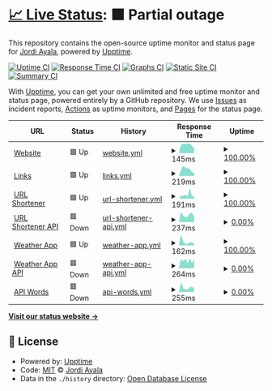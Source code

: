 # [📈 Live Status](https://ASJordi.github.io/website-activity-status): <!--live status--> **🟧 Partial outage**

This repository contains the open-source uptime monitor and status page for [Jordi Ayala](asjordi.dev), powered by [Upptime](https://github.com/upptime/upptime).

[![Uptime CI](https://github.com/ASJordi/website-activity-status/workflows/Uptime%20CI/badge.svg)](https://github.com/ASJordi/website-activity-status/actions?query=workflow%3A%22Uptime+CI%22)
[![Response Time CI](https://github.com/ASJordi/website-activity-status/workflows/Response%20Time%20CI/badge.svg)](https://github.com/ASJordi/website-activity-status/actions?query=workflow%3A%22Response+Time+CI%22)
[![Graphs CI](https://github.com/ASJordi/website-activity-status/workflows/Graphs%20CI/badge.svg)](https://github.com/ASJordi/website-activity-status/actions?query=workflow%3A%22Graphs+CI%22)
[![Static Site CI](https://github.com/ASJordi/website-activity-status/workflows/Static%20Site%20CI/badge.svg)](https://github.com/ASJordi/website-activity-status/actions?query=workflow%3A%22Static+Site+CI%22)
[![Summary CI](https://github.com/ASJordi/website-activity-status/workflows/Summary%20CI/badge.svg)](https://github.com/ASJordi/website-activity-status/actions?query=workflow%3A%22Summary+CI%22)

With [Upptime](https://upptime.js.org), you can get your own unlimited and free uptime monitor and status page, powered entirely by a GitHub repository. We use [Issues](https://github.com/ASJordi/website-activity-status/issues) as incident reports, [Actions](https://github.com/ASJordi/website-activity-status/actions) as uptime monitors, and [Pages](https://ASJordi.github.io/website-activity-status) for the status page.

<!--start: status pages-->
<!-- This summary is generated by Upptime (https://github.com/upptime/upptime) -->
<!-- Do not edit this manually, your changes will be overwritten -->
<!-- prettier-ignore -->
| URL | Status | History | Response Time | Uptime |
| --- | ------ | ------- | ------------- | ------ |
| <img alt="" src="https://icons.duckduckgo.com/ip3/asjordi.dev.ico" height="13"> [Website](https://asjordi.dev) | 🟩 Up | [website.yml](https://github.com/ASJordi/website-activity-status/commits/HEAD/history/website.yml) | <details><summary><img alt="Response time graph" src="./graphs/website/response-time-week.png" height="20"> 145ms</summary><br><a href="https://up.asjordi.dev/history/website"><img alt="Response time 124" src="https://img.shields.io/endpoint?url=https%3A%2F%2Fraw.githubusercontent.com%2FASJordi%2Fwebsite-activity-status%2FHEAD%2Fapi%2Fwebsite%2Fresponse-time.json"></a><br><a href="https://up.asjordi.dev/history/website"><img alt="24-hour response time 87" src="https://img.shields.io/endpoint?url=https%3A%2F%2Fraw.githubusercontent.com%2FASJordi%2Fwebsite-activity-status%2FHEAD%2Fapi%2Fwebsite%2Fresponse-time-day.json"></a><br><a href="https://up.asjordi.dev/history/website"><img alt="7-day response time 145" src="https://img.shields.io/endpoint?url=https%3A%2F%2Fraw.githubusercontent.com%2FASJordi%2Fwebsite-activity-status%2FHEAD%2Fapi%2Fwebsite%2Fresponse-time-week.json"></a><br><a href="https://up.asjordi.dev/history/website"><img alt="30-day response time 118" src="https://img.shields.io/endpoint?url=https%3A%2F%2Fraw.githubusercontent.com%2FASJordi%2Fwebsite-activity-status%2FHEAD%2Fapi%2Fwebsite%2Fresponse-time-month.json"></a><br><a href="https://up.asjordi.dev/history/website"><img alt="1-year response time 124" src="https://img.shields.io/endpoint?url=https%3A%2F%2Fraw.githubusercontent.com%2FASJordi%2Fwebsite-activity-status%2FHEAD%2Fapi%2Fwebsite%2Fresponse-time-year.json"></a></details> | <details><summary><a href="https://up.asjordi.dev/history/website">100.00%</a></summary><a href="https://up.asjordi.dev/history/website"><img alt="All-time uptime 100.00%" src="https://img.shields.io/endpoint?url=https%3A%2F%2Fraw.githubusercontent.com%2FASJordi%2Fwebsite-activity-status%2FHEAD%2Fapi%2Fwebsite%2Fuptime.json"></a><br><a href="https://up.asjordi.dev/history/website"><img alt="24-hour uptime 100.00%" src="https://img.shields.io/endpoint?url=https%3A%2F%2Fraw.githubusercontent.com%2FASJordi%2Fwebsite-activity-status%2FHEAD%2Fapi%2Fwebsite%2Fuptime-day.json"></a><br><a href="https://up.asjordi.dev/history/website"><img alt="7-day uptime 100.00%" src="https://img.shields.io/endpoint?url=https%3A%2F%2Fraw.githubusercontent.com%2FASJordi%2Fwebsite-activity-status%2FHEAD%2Fapi%2Fwebsite%2Fuptime-week.json"></a><br><a href="https://up.asjordi.dev/history/website"><img alt="30-day uptime 100.00%" src="https://img.shields.io/endpoint?url=https%3A%2F%2Fraw.githubusercontent.com%2FASJordi%2Fwebsite-activity-status%2FHEAD%2Fapi%2Fwebsite%2Fuptime-month.json"></a><br><a href="https://up.asjordi.dev/history/website"><img alt="1-year uptime 100.00%" src="https://img.shields.io/endpoint?url=https%3A%2F%2Fraw.githubusercontent.com%2FASJordi%2Fwebsite-activity-status%2FHEAD%2Fapi%2Fwebsite%2Fuptime-year.json"></a></details>
| <img alt="" src="https://icons.duckduckgo.com/ip3/links.asjordi.dev.ico" height="13"> [Links](https://links.asjordi.dev/) | 🟩 Up | [links.yml](https://github.com/ASJordi/website-activity-status/commits/HEAD/history/links.yml) | <details><summary><img alt="Response time graph" src="./graphs/links/response-time-week.png" height="20"> 219ms</summary><br><a href="https://up.asjordi.dev/history/links"><img alt="Response time 173" src="https://img.shields.io/endpoint?url=https%3A%2F%2Fraw.githubusercontent.com%2FASJordi%2Fwebsite-activity-status%2FHEAD%2Fapi%2Flinks%2Fresponse-time.json"></a><br><a href="https://up.asjordi.dev/history/links"><img alt="24-hour response time 98" src="https://img.shields.io/endpoint?url=https%3A%2F%2Fraw.githubusercontent.com%2FASJordi%2Fwebsite-activity-status%2FHEAD%2Fapi%2Flinks%2Fresponse-time-day.json"></a><br><a href="https://up.asjordi.dev/history/links"><img alt="7-day response time 219" src="https://img.shields.io/endpoint?url=https%3A%2F%2Fraw.githubusercontent.com%2FASJordi%2Fwebsite-activity-status%2FHEAD%2Fapi%2Flinks%2Fresponse-time-week.json"></a><br><a href="https://up.asjordi.dev/history/links"><img alt="30-day response time 164" src="https://img.shields.io/endpoint?url=https%3A%2F%2Fraw.githubusercontent.com%2FASJordi%2Fwebsite-activity-status%2FHEAD%2Fapi%2Flinks%2Fresponse-time-month.json"></a><br><a href="https://up.asjordi.dev/history/links"><img alt="1-year response time 173" src="https://img.shields.io/endpoint?url=https%3A%2F%2Fraw.githubusercontent.com%2FASJordi%2Fwebsite-activity-status%2FHEAD%2Fapi%2Flinks%2Fresponse-time-year.json"></a></details> | <details><summary><a href="https://up.asjordi.dev/history/links">100.00%</a></summary><a href="https://up.asjordi.dev/history/links"><img alt="All-time uptime 100.00%" src="https://img.shields.io/endpoint?url=https%3A%2F%2Fraw.githubusercontent.com%2FASJordi%2Fwebsite-activity-status%2FHEAD%2Fapi%2Flinks%2Fuptime.json"></a><br><a href="https://up.asjordi.dev/history/links"><img alt="24-hour uptime 100.00%" src="https://img.shields.io/endpoint?url=https%3A%2F%2Fraw.githubusercontent.com%2FASJordi%2Fwebsite-activity-status%2FHEAD%2Fapi%2Flinks%2Fuptime-day.json"></a><br><a href="https://up.asjordi.dev/history/links"><img alt="7-day uptime 100.00%" src="https://img.shields.io/endpoint?url=https%3A%2F%2Fraw.githubusercontent.com%2FASJordi%2Fwebsite-activity-status%2FHEAD%2Fapi%2Flinks%2Fuptime-week.json"></a><br><a href="https://up.asjordi.dev/history/links"><img alt="30-day uptime 100.00%" src="https://img.shields.io/endpoint?url=https%3A%2F%2Fraw.githubusercontent.com%2FASJordi%2Fwebsite-activity-status%2FHEAD%2Fapi%2Flinks%2Fuptime-month.json"></a><br><a href="https://up.asjordi.dev/history/links"><img alt="1-year uptime 100.00%" src="https://img.shields.io/endpoint?url=https%3A%2F%2Fraw.githubusercontent.com%2FASJordi%2Fwebsite-activity-status%2FHEAD%2Fapi%2Flinks%2Fuptime-year.json"></a></details>
| <img alt="" src="https://icons.duckduckgo.com/ip3/link-shortly.netlify.app.ico" height="13"> [URL Shortener](https://link-shortly.netlify.app) | 🟩 Up | [url-shortener.yml](https://github.com/ASJordi/website-activity-status/commits/HEAD/history/url-shortener.yml) | <details><summary><img alt="Response time graph" src="./graphs/url-shortener/response-time-week.png" height="20"> 191ms</summary><br><a href="https://up.asjordi.dev/history/url-shortener"><img alt="Response time 154" src="https://img.shields.io/endpoint?url=https%3A%2F%2Fraw.githubusercontent.com%2FASJordi%2Fwebsite-activity-status%2FHEAD%2Fapi%2Furl-shortener%2Fresponse-time.json"></a><br><a href="https://up.asjordi.dev/history/url-shortener"><img alt="24-hour response time 131" src="https://img.shields.io/endpoint?url=https%3A%2F%2Fraw.githubusercontent.com%2FASJordi%2Fwebsite-activity-status%2FHEAD%2Fapi%2Furl-shortener%2Fresponse-time-day.json"></a><br><a href="https://up.asjordi.dev/history/url-shortener"><img alt="7-day response time 191" src="https://img.shields.io/endpoint?url=https%3A%2F%2Fraw.githubusercontent.com%2FASJordi%2Fwebsite-activity-status%2FHEAD%2Fapi%2Furl-shortener%2Fresponse-time-week.json"></a><br><a href="https://up.asjordi.dev/history/url-shortener"><img alt="30-day response time 140" src="https://img.shields.io/endpoint?url=https%3A%2F%2Fraw.githubusercontent.com%2FASJordi%2Fwebsite-activity-status%2FHEAD%2Fapi%2Furl-shortener%2Fresponse-time-month.json"></a><br><a href="https://up.asjordi.dev/history/url-shortener"><img alt="1-year response time 154" src="https://img.shields.io/endpoint?url=https%3A%2F%2Fraw.githubusercontent.com%2FASJordi%2Fwebsite-activity-status%2FHEAD%2Fapi%2Furl-shortener%2Fresponse-time-year.json"></a></details> | <details><summary><a href="https://up.asjordi.dev/history/url-shortener">100.00%</a></summary><a href="https://up.asjordi.dev/history/url-shortener"><img alt="All-time uptime 100.00%" src="https://img.shields.io/endpoint?url=https%3A%2F%2Fraw.githubusercontent.com%2FASJordi%2Fwebsite-activity-status%2FHEAD%2Fapi%2Furl-shortener%2Fuptime.json"></a><br><a href="https://up.asjordi.dev/history/url-shortener"><img alt="24-hour uptime 100.00%" src="https://img.shields.io/endpoint?url=https%3A%2F%2Fraw.githubusercontent.com%2FASJordi%2Fwebsite-activity-status%2FHEAD%2Fapi%2Furl-shortener%2Fuptime-day.json"></a><br><a href="https://up.asjordi.dev/history/url-shortener"><img alt="7-day uptime 100.00%" src="https://img.shields.io/endpoint?url=https%3A%2F%2Fraw.githubusercontent.com%2FASJordi%2Fwebsite-activity-status%2FHEAD%2Fapi%2Furl-shortener%2Fuptime-week.json"></a><br><a href="https://up.asjordi.dev/history/url-shortener"><img alt="30-day uptime 100.00%" src="https://img.shields.io/endpoint?url=https%3A%2F%2Fraw.githubusercontent.com%2FASJordi%2Fwebsite-activity-status%2FHEAD%2Fapi%2Furl-shortener%2Fuptime-month.json"></a><br><a href="https://up.asjordi.dev/history/url-shortener"><img alt="1-year uptime 100.00%" src="https://img.shields.io/endpoint?url=https%3A%2F%2Fraw.githubusercontent.com%2FASJordi%2Fwebsite-activity-status%2FHEAD%2Fapi%2Furl-shortener%2Fuptime-year.json"></a></details>
| <img alt="" src="https://icons.duckduckgo.com/ip3/api-url-zgau.onrender.com.ico" height="13"> [URL Shortener API](https://api-url-zgau.onrender.com/) | 🟥 Down | [url-shortener-api.yml](https://github.com/ASJordi/website-activity-status/commits/HEAD/history/url-shortener-api.yml) | <details><summary><img alt="Response time graph" src="./graphs/url-shortener-api/response-time-week.png" height="20"> 237ms</summary><br><a href="https://up.asjordi.dev/history/url-shortener-api"><img alt="Response time 1755" src="https://img.shields.io/endpoint?url=https%3A%2F%2Fraw.githubusercontent.com%2FASJordi%2Fwebsite-activity-status%2FHEAD%2Fapi%2Furl-shortener-api%2Fresponse-time.json"></a><br><a href="https://up.asjordi.dev/history/url-shortener-api"><img alt="24-hour response time 170" src="https://img.shields.io/endpoint?url=https%3A%2F%2Fraw.githubusercontent.com%2FASJordi%2Fwebsite-activity-status%2FHEAD%2Fapi%2Furl-shortener-api%2Fresponse-time-day.json"></a><br><a href="https://up.asjordi.dev/history/url-shortener-api"><img alt="7-day response time 237" src="https://img.shields.io/endpoint?url=https%3A%2F%2Fraw.githubusercontent.com%2FASJordi%2Fwebsite-activity-status%2FHEAD%2Fapi%2Furl-shortener-api%2Fresponse-time-week.json"></a><br><a href="https://up.asjordi.dev/history/url-shortener-api"><img alt="30-day response time 5916" src="https://img.shields.io/endpoint?url=https%3A%2F%2Fraw.githubusercontent.com%2FASJordi%2Fwebsite-activity-status%2FHEAD%2Fapi%2Furl-shortener-api%2Fresponse-time-month.json"></a><br><a href="https://up.asjordi.dev/history/url-shortener-api"><img alt="1-year response time 1755" src="https://img.shields.io/endpoint?url=https%3A%2F%2Fraw.githubusercontent.com%2FASJordi%2Fwebsite-activity-status%2FHEAD%2Fapi%2Furl-shortener-api%2Fresponse-time-year.json"></a></details> | <details><summary><a href="https://up.asjordi.dev/history/url-shortener-api">0.00%</a></summary><a href="https://up.asjordi.dev/history/url-shortener-api"><img alt="All-time uptime 48.56%" src="https://img.shields.io/endpoint?url=https%3A%2F%2Fraw.githubusercontent.com%2FASJordi%2Fwebsite-activity-status%2FHEAD%2Fapi%2Furl-shortener-api%2Fuptime.json"></a><br><a href="https://up.asjordi.dev/history/url-shortener-api"><img alt="24-hour uptime 0.00%" src="https://img.shields.io/endpoint?url=https%3A%2F%2Fraw.githubusercontent.com%2FASJordi%2Fwebsite-activity-status%2FHEAD%2Fapi%2Furl-shortener-api%2Fuptime-day.json"></a><br><a href="https://up.asjordi.dev/history/url-shortener-api"><img alt="7-day uptime 0.00%" src="https://img.shields.io/endpoint?url=https%3A%2F%2Fraw.githubusercontent.com%2FASJordi%2Fwebsite-activity-status%2FHEAD%2Fapi%2Furl-shortener-api%2Fuptime-week.json"></a><br><a href="https://up.asjordi.dev/history/url-shortener-api"><img alt="30-day uptime 44.30%" src="https://img.shields.io/endpoint?url=https%3A%2F%2Fraw.githubusercontent.com%2FASJordi%2Fwebsite-activity-status%2FHEAD%2Fapi%2Furl-shortener-api%2Fuptime-month.json"></a><br><a href="https://up.asjordi.dev/history/url-shortener-api"><img alt="1-year uptime 48.56%" src="https://img.shields.io/endpoint?url=https%3A%2F%2Fraw.githubusercontent.com%2FASJordi%2Fwebsite-activity-status%2FHEAD%2Fapi%2Furl-shortener-api%2Fuptime-year.json"></a></details>
| <img alt="" src="https://icons.duckduckgo.com/ip3/weather-app-nodejs.netlify.app.ico" height="13"> [Weather App](https://weather-app-nodejs.netlify.app) | 🟩 Up | [weather-app.yml](https://github.com/ASJordi/website-activity-status/commits/HEAD/history/weather-app.yml) | <details><summary><img alt="Response time graph" src="./graphs/weather-app/response-time-week.png" height="20"> 162ms</summary><br><a href="https://up.asjordi.dev/history/weather-app"><img alt="Response time 160" src="https://img.shields.io/endpoint?url=https%3A%2F%2Fraw.githubusercontent.com%2FASJordi%2Fwebsite-activity-status%2FHEAD%2Fapi%2Fweather-app%2Fresponse-time.json"></a><br><a href="https://up.asjordi.dev/history/weather-app"><img alt="24-hour response time 54" src="https://img.shields.io/endpoint?url=https%3A%2F%2Fraw.githubusercontent.com%2FASJordi%2Fwebsite-activity-status%2FHEAD%2Fapi%2Fweather-app%2Fresponse-time-day.json"></a><br><a href="https://up.asjordi.dev/history/weather-app"><img alt="7-day response time 162" src="https://img.shields.io/endpoint?url=https%3A%2F%2Fraw.githubusercontent.com%2FASJordi%2Fwebsite-activity-status%2FHEAD%2Fapi%2Fweather-app%2Fresponse-time-week.json"></a><br><a href="https://up.asjordi.dev/history/weather-app"><img alt="30-day response time 224" src="https://img.shields.io/endpoint?url=https%3A%2F%2Fraw.githubusercontent.com%2FASJordi%2Fwebsite-activity-status%2FHEAD%2Fapi%2Fweather-app%2Fresponse-time-month.json"></a><br><a href="https://up.asjordi.dev/history/weather-app"><img alt="1-year response time 160" src="https://img.shields.io/endpoint?url=https%3A%2F%2Fraw.githubusercontent.com%2FASJordi%2Fwebsite-activity-status%2FHEAD%2Fapi%2Fweather-app%2Fresponse-time-year.json"></a></details> | <details><summary><a href="https://up.asjordi.dev/history/weather-app">100.00%</a></summary><a href="https://up.asjordi.dev/history/weather-app"><img alt="All-time uptime 100.00%" src="https://img.shields.io/endpoint?url=https%3A%2F%2Fraw.githubusercontent.com%2FASJordi%2Fwebsite-activity-status%2FHEAD%2Fapi%2Fweather-app%2Fuptime.json"></a><br><a href="https://up.asjordi.dev/history/weather-app"><img alt="24-hour uptime 100.00%" src="https://img.shields.io/endpoint?url=https%3A%2F%2Fraw.githubusercontent.com%2FASJordi%2Fwebsite-activity-status%2FHEAD%2Fapi%2Fweather-app%2Fuptime-day.json"></a><br><a href="https://up.asjordi.dev/history/weather-app"><img alt="7-day uptime 100.00%" src="https://img.shields.io/endpoint?url=https%3A%2F%2Fraw.githubusercontent.com%2FASJordi%2Fwebsite-activity-status%2FHEAD%2Fapi%2Fweather-app%2Fuptime-week.json"></a><br><a href="https://up.asjordi.dev/history/weather-app"><img alt="30-day uptime 100.00%" src="https://img.shields.io/endpoint?url=https%3A%2F%2Fraw.githubusercontent.com%2FASJordi%2Fwebsite-activity-status%2FHEAD%2Fapi%2Fweather-app%2Fuptime-month.json"></a><br><a href="https://up.asjordi.dev/history/weather-app"><img alt="1-year uptime 100.00%" src="https://img.shields.io/endpoint?url=https%3A%2F%2Fraw.githubusercontent.com%2FASJordi%2Fwebsite-activity-status%2FHEAD%2Fapi%2Fweather-app%2Fuptime-year.json"></a></details>
| <img alt="" src="https://icons.duckduckgo.com/ip3/weather-app-backend-y96o.onrender.com.ico" height="13"> [Weather App API](https://weather-app-backend-y96o.onrender.com/api/) | 🟥 Down | [weather-app-api.yml](https://github.com/ASJordi/website-activity-status/commits/HEAD/history/weather-app-api.yml) | <details><summary><img alt="Response time graph" src="./graphs/weather-app-api/response-time-week.png" height="20"> 264ms</summary><br><a href="https://up.asjordi.dev/history/weather-app-api"><img alt="Response time 2130" src="https://img.shields.io/endpoint?url=https%3A%2F%2Fraw.githubusercontent.com%2FASJordi%2Fwebsite-activity-status%2FHEAD%2Fapi%2Fweather-app-api%2Fresponse-time.json"></a><br><a href="https://up.asjordi.dev/history/weather-app-api"><img alt="24-hour response time 320" src="https://img.shields.io/endpoint?url=https%3A%2F%2Fraw.githubusercontent.com%2FASJordi%2Fwebsite-activity-status%2FHEAD%2Fapi%2Fweather-app-api%2Fresponse-time-day.json"></a><br><a href="https://up.asjordi.dev/history/weather-app-api"><img alt="7-day response time 264" src="https://img.shields.io/endpoint?url=https%3A%2F%2Fraw.githubusercontent.com%2FASJordi%2Fwebsite-activity-status%2FHEAD%2Fapi%2Fweather-app-api%2Fresponse-time-week.json"></a><br><a href="https://up.asjordi.dev/history/weather-app-api"><img alt="30-day response time 6481" src="https://img.shields.io/endpoint?url=https%3A%2F%2Fraw.githubusercontent.com%2FASJordi%2Fwebsite-activity-status%2FHEAD%2Fapi%2Fweather-app-api%2Fresponse-time-month.json"></a><br><a href="https://up.asjordi.dev/history/weather-app-api"><img alt="1-year response time 2130" src="https://img.shields.io/endpoint?url=https%3A%2F%2Fraw.githubusercontent.com%2FASJordi%2Fwebsite-activity-status%2FHEAD%2Fapi%2Fweather-app-api%2Fresponse-time-year.json"></a></details> | <details><summary><a href="https://up.asjordi.dev/history/weather-app-api">0.00%</a></summary><a href="https://up.asjordi.dev/history/weather-app-api"><img alt="All-time uptime 45.31%" src="https://img.shields.io/endpoint?url=https%3A%2F%2Fraw.githubusercontent.com%2FASJordi%2Fwebsite-activity-status%2FHEAD%2Fapi%2Fweather-app-api%2Fuptime.json"></a><br><a href="https://up.asjordi.dev/history/weather-app-api"><img alt="24-hour uptime 0.00%" src="https://img.shields.io/endpoint?url=https%3A%2F%2Fraw.githubusercontent.com%2FASJordi%2Fwebsite-activity-status%2FHEAD%2Fapi%2Fweather-app-api%2Fuptime-day.json"></a><br><a href="https://up.asjordi.dev/history/weather-app-api"><img alt="7-day uptime 0.00%" src="https://img.shields.io/endpoint?url=https%3A%2F%2Fraw.githubusercontent.com%2FASJordi%2Fwebsite-activity-status%2FHEAD%2Fapi%2Fweather-app-api%2Fuptime-week.json"></a><br><a href="https://up.asjordi.dev/history/weather-app-api"><img alt="30-day uptime 42.93%" src="https://img.shields.io/endpoint?url=https%3A%2F%2Fraw.githubusercontent.com%2FASJordi%2Fwebsite-activity-status%2FHEAD%2Fapi%2Fweather-app-api%2Fuptime-month.json"></a><br><a href="https://up.asjordi.dev/history/weather-app-api"><img alt="1-year uptime 45.31%" src="https://img.shields.io/endpoint?url=https%3A%2F%2Fraw.githubusercontent.com%2FASJordi%2Fwebsite-activity-status%2FHEAD%2Fapi%2Fweather-app-api%2Fuptime-year.json"></a></details>
| <img alt="" src="https://icons.duckduckgo.com/ip3/simple-api-words.onrender.com.ico" height="13"> [API Words](https://simple-api-words.onrender.com) | 🟥 Down | [api-words.yml](https://github.com/ASJordi/website-activity-status/commits/HEAD/history/api-words.yml) | <details><summary><img alt="Response time graph" src="./graphs/api-words/response-time-week.png" height="20"> 255ms</summary><br><a href="https://up.asjordi.dev/history/api-words"><img alt="Response time 1894" src="https://img.shields.io/endpoint?url=https%3A%2F%2Fraw.githubusercontent.com%2FASJordi%2Fwebsite-activity-status%2FHEAD%2Fapi%2Fapi-words%2Fresponse-time.json"></a><br><a href="https://up.asjordi.dev/history/api-words"><img alt="24-hour response time 183" src="https://img.shields.io/endpoint?url=https%3A%2F%2Fraw.githubusercontent.com%2FASJordi%2Fwebsite-activity-status%2FHEAD%2Fapi%2Fapi-words%2Fresponse-time-day.json"></a><br><a href="https://up.asjordi.dev/history/api-words"><img alt="7-day response time 255" src="https://img.shields.io/endpoint?url=https%3A%2F%2Fraw.githubusercontent.com%2FASJordi%2Fwebsite-activity-status%2FHEAD%2Fapi%2Fapi-words%2Fresponse-time-week.json"></a><br><a href="https://up.asjordi.dev/history/api-words"><img alt="30-day response time 6081" src="https://img.shields.io/endpoint?url=https%3A%2F%2Fraw.githubusercontent.com%2FASJordi%2Fwebsite-activity-status%2FHEAD%2Fapi%2Fapi-words%2Fresponse-time-month.json"></a><br><a href="https://up.asjordi.dev/history/api-words"><img alt="1-year response time 1894" src="https://img.shields.io/endpoint?url=https%3A%2F%2Fraw.githubusercontent.com%2FASJordi%2Fwebsite-activity-status%2FHEAD%2Fapi%2Fapi-words%2Fresponse-time-year.json"></a></details> | <details><summary><a href="https://up.asjordi.dev/history/api-words">0.00%</a></summary><a href="https://up.asjordi.dev/history/api-words"><img alt="All-time uptime 48.36%" src="https://img.shields.io/endpoint?url=https%3A%2F%2Fraw.githubusercontent.com%2FASJordi%2Fwebsite-activity-status%2FHEAD%2Fapi%2Fapi-words%2Fuptime.json"></a><br><a href="https://up.asjordi.dev/history/api-words"><img alt="24-hour uptime 0.00%" src="https://img.shields.io/endpoint?url=https%3A%2F%2Fraw.githubusercontent.com%2FASJordi%2Fwebsite-activity-status%2FHEAD%2Fapi%2Fapi-words%2Fuptime-day.json"></a><br><a href="https://up.asjordi.dev/history/api-words"><img alt="7-day uptime 0.00%" src="https://img.shields.io/endpoint?url=https%3A%2F%2Fraw.githubusercontent.com%2FASJordi%2Fwebsite-activity-status%2FHEAD%2Fapi%2Fapi-words%2Fuptime-week.json"></a><br><a href="https://up.asjordi.dev/history/api-words"><img alt="30-day uptime 42.79%" src="https://img.shields.io/endpoint?url=https%3A%2F%2Fraw.githubusercontent.com%2FASJordi%2Fwebsite-activity-status%2FHEAD%2Fapi%2Fapi-words%2Fuptime-month.json"></a><br><a href="https://up.asjordi.dev/history/api-words"><img alt="1-year uptime 48.36%" src="https://img.shields.io/endpoint?url=https%3A%2F%2Fraw.githubusercontent.com%2FASJordi%2Fwebsite-activity-status%2FHEAD%2Fapi%2Fapi-words%2Fuptime-year.json"></a></details>

<!--end: status pages-->

[**Visit our status website →**](https://ASJordi.github.io/website-activity-status)

## 📄 License

- Powered by: [Upptime](https://github.com/upptime/upptime)
- Code: [MIT](./LICENSE) © [Jordi Ayala](asjordi.dev)
- Data in the `./history` directory: [Open Database License](https://opendatacommons.org/licenses/odbl/1-0/)
